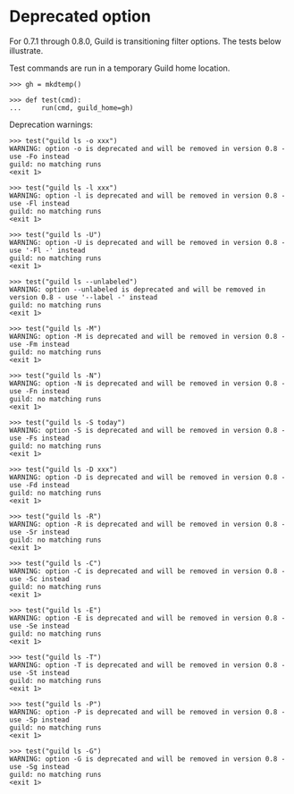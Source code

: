# Deprecated option

For 0.7.1 through 0.8.0, Guild is transitioning filter options. The
tests below illustrate.

Test commands are run in a temporary Guild home location.

    >>> gh = mkdtemp()

    >>> def test(cmd):
    ...     run(cmd, guild_home=gh)

Deprecation warnings:

    >>> test("guild ls -o xxx")
    WARNING: option -o is deprecated and will be removed in version 0.8 - use -Fo instead
    guild: no matching runs
    <exit 1>

    >>> test("guild ls -l xxx")
    WARNING: option -l is deprecated and will be removed in version 0.8 - use -Fl instead
    guild: no matching runs
    <exit 1>

    >>> test("guild ls -U")
    WARNING: option -U is deprecated and will be removed in version 0.8 - use '-Fl -' instead
    guild: no matching runs
    <exit 1>

    >>> test("guild ls --unlabeled")
    WARNING: option --unlabeled is deprecated and will be removed in version 0.8 - use '--label -' instead
    guild: no matching runs
    <exit 1>

    >>> test("guild ls -M")
    WARNING: option -M is deprecated and will be removed in version 0.8 - use -Fm instead
    guild: no matching runs
    <exit 1>

    >>> test("guild ls -N")
    WARNING: option -N is deprecated and will be removed in version 0.8 - use -Fn instead
    guild: no matching runs
    <exit 1>

    >>> test("guild ls -S today")
    WARNING: option -S is deprecated and will be removed in version 0.8 - use -Fs instead
    guild: no matching runs
    <exit 1>

    >>> test("guild ls -D xxx")
    WARNING: option -D is deprecated and will be removed in version 0.8 - use -Fd instead
    guild: no matching runs
    <exit 1>

    >>> test("guild ls -R")
    WARNING: option -R is deprecated and will be removed in version 0.8 - use -Sr instead
    guild: no matching runs
    <exit 1>

    >>> test("guild ls -C")
    WARNING: option -C is deprecated and will be removed in version 0.8 - use -Sc instead
    guild: no matching runs
    <exit 1>

    >>> test("guild ls -E")
    WARNING: option -E is deprecated and will be removed in version 0.8 - use -Se instead
    guild: no matching runs
    <exit 1>

    >>> test("guild ls -T")
    WARNING: option -T is deprecated and will be removed in version 0.8 - use -St instead
    guild: no matching runs
    <exit 1>

    >>> test("guild ls -P")
    WARNING: option -P is deprecated and will be removed in version 0.8 - use -Sp instead
    guild: no matching runs
    <exit 1>

    >>> test("guild ls -G")
    WARNING: option -G is deprecated and will be removed in version 0.8 - use -Sg instead
    guild: no matching runs
    <exit 1>
